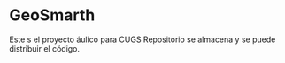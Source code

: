 # GeoSmarth
Este s el proyecto áulico para CUGS
Repositorio se almacena y se puede distribuir el código.  

